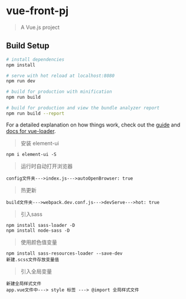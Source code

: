 # vue-front-pj

> A Vue.js project

## Build Setup

``` bash
# install dependencies
npm install

# serve with hot reload at localhost:8080
npm run dev

# build for production with minification
npm run build

# build for production and view the bundle analyzer report
npm run build --report
```

For a detailed explanation on how things work, check out the [guide](http://vuejs-templates.github.io/webpack/) and [docs for vue-loader](http://vuejs.github.io/vue-loader).

> 安装 element-ui

```
npm i element-ui -S
```

> 运行时自动打开浏览器

```
config文件夹--->index.js--->autoOpenBrowser: true
```

> 热更新

```
build文件夹--->webpack.dev.conf.js--->devServe--->hot: true
```

> 引入sass

```
npm install sass-loader -D
npm install node-sass -D
```

> 使用颜色值变量
```
npm install sass-resources-loader --save-dev
新建.scss文件存放变量值
```

> 引入全局变量

```
新建全局样式文件
app.vue文件中---> style 标签 ---> @import 全局样式文件
```
